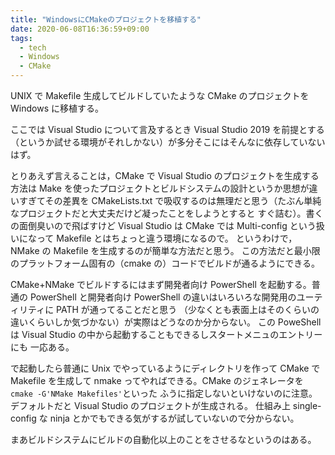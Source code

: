 ```yaml
---
title: "WindowsにCMakeのプロジェクトを移植する"
date: 2020-06-08T16:36:59+09:00
tags:
  - tech
  - Windows
  - CMake
---
```


UNIX で Makefile 生成してビルドしていたような CMake のプロジェクトを Windows に移植する。

ここでは Visual Studio について言及するとき Visual Studio 2019 を前提とする
（というか試せる環境がそれしかない）が多分そこにはそんなに依存していないはず。

とりあえず言えることは，CMake で Visual Studio のプロジェクトを生成する方法は Make
を使ったプロジェクトとビルドシステムの設計というか思想が違いすぎてその差異を CMakeLists.txt
で吸収するのは無理だと思う（たぶん単純なプロジェクトだと大丈夫だけど凝ったことをしようとすると
すぐ詰む）。書くの面倒臭いので飛ばすけど Visual Studio は CMake では Multi-config
という扱いになって Makefile とはちょっと違う環境になるので。
というわけで，NMake の Makefile を生成するのが簡単な方法だと思う。
この方法だと最小限のプラットフォーム固有の（cmake の）コードでビルドが通るようにできる。

CMake+NMake でビルドするにはまず開発者向け PowerShell を起動する。普通の PowerShell と開発者向け
PowerShell の違いはいろいろな開発用のユーティリティに PATH が通ってることだと思う
（少なくとも表面上はそのくらいの違いくらいしか気づかない）が実際はどうなのか分からない。
この PoweShell は Visual Studio の中から起動することもできるしスタートメニュのエントリーにも
一応ある。

で起動したら普通に Unix でやっているようにディレクトリを作って CMake で Makefile を生成して
nmake ってやればできる。CMake のジェネレータを `cmake -G'NMake Makefiles'`といった
ふうに指定しないといけないのに注意。デフォルトだと Visual Studio のプロジェクトが生成される。
仕組み上 single-config な ninja とかでもできる気がするが試していないので分からない。

まあビルドシステムにビルドの自動化以上のことをさせるなというのはある。
